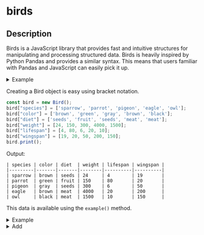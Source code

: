 # birds

## Description

Birds is a JavaScript library that provides fast and intuitive structures for manipulating and processing structured data. Birds is heavily inspired by Python Pandas and provides a similar syntax. This means that users familiar with Pandas and JavaScript can easily pick it up.

<details>
<summary>Example</summary>

### Description

This is some text inside the accordion.

### Example

```js
console.log("Hellow, world!")
```

Output:

```
Hello, world!
```

</details>

Creating a Bird object is easy using bracket notation.

```javascript
const bird = new Bird();
bird["species"] = ['sparrow', 'parrot', 'pigeon', 'eagle', 'owl'];
bird["color"] = ['brown', 'green', 'gray', 'brown', 'black'];
bird["diet"] = ['seeds', 'fruit', 'seeds', 'meat', 'meat'];
bird["weight"] = [24, 150, 300, 4000, 1500];
bird["lifespan"] = [4, 80, 6, 20, 10];
bird["wingspan"] = [19, 20, 50, 200, 150];
bird.print();
```
Output:
```
| species | color | diet  | weight | lifespan | wingspan |
|---------|-------|-------|--------|----------|----------|
| sparrow | brown | seeds | 24     | 4        | 19       |
| parrot  | green | fruit | 150    | 80       | 20       |
| pigeon  | gray  | seeds | 300    | 6        | 50       |
| eagle   | brown | meat  | 4000   | 20       | 200      |
| owl     | black | meat  | 1500   | 10       | 150      |
```
This data is available using the `example()` method.

<details>
<summary>Example</summary>
<br>
Creates a Bird object with example data.

```javascript
const bird = Bird.example();
bird.print();
```
**Output:**
```
| species | color | diet  | weight | lifespan | wingspan |
|---------|-------|-------|--------|----------|----------|
| sparrow | brown | seeds | 24     | 4        | 19       |
| parrot  | green | fruit | 150    | 80       | 20       |
| pigeon  | gray  | seeds | 300    | 6        | 50       |
| eagle   | brown | meat  | 4000   | 20       | 200      |
| owl     | black | meat  | 1500   | 10       | 150      |
```

</details>

<details>
<summary>Add</summary>
<br>

```javascript
const bird = Bird.example();
bird["sum"] = bird.add(["lifespan", "wingspan"]);
```
**Output:**
```
| species | color | diet  | weight | lifespan | wingspan | sum |
|---------|-------|-------|--------|----------|----------|-----|
| sparrow | brown | seeds | 24     | 4        | 19       | 23  |
| parrot  | green | fruit | 150    | 80       | 20       | 100 |
| pigeon  | gray  | seeds | 300    | 6        | 50       | 56  |
| eagle   | brown | meat  | 4000   | 20       | 200      | 220 |
| owl     | black | meat  | 1500   | 10       | 150      | 160 |
```

```javascript
const bird = Bird.example();
bird["sum"] = bird["weight"].add(50);
```
**Output:**
```
| species | color | diet  | weight | lifespan | wingspan | sum  |
|---------|-------|-------|--------|----------|----------|------|
| sparrow | brown | seeds | 24     | 4        | 19       | 74   |
| parrot  | green | fruit | 150    | 80       | 20       | 200  |
| pigeon  | gray  | seeds | 300    | 6        | 50       | 350  |
| eagle   | brown | meat  | 4000   | 20       | 200      | 4050 |
| owl     | black | meat  | 1500   | 10       | 150      | 1550 |
```

</details>
